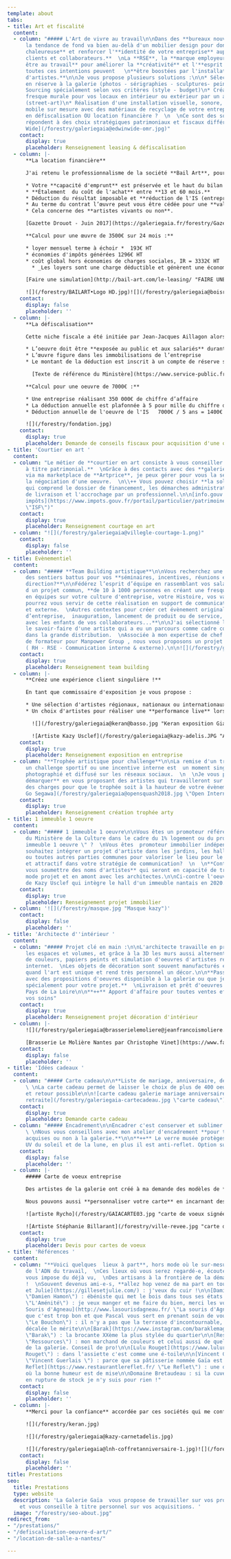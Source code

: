 ```yaml
---
template: about
tabs:
- title: Art et fiscalité
  content:
  - column: "##### L'Art de vivre au travail\n\nDans des **bureaux nouvelles générations,**
      la tendance de fond va bien au-delà d'un mobilier design pour donner une **ambiance
      chaleureuse** et renforcer l'**identité de votre entreprise** auprès de **vos
      clients et collaborateurs.**  \nLa **RSE**, la **marque employeur**, le **bien
      être au travail** pour améliorer la **créativité** et l'**esprit coopératif**,
      toutes ces intentions peuvent   \n**être boostées par l'installation d'oeuvres
      d'artistes.**\n\nJe vous propose plusieurs solutions :\n\n* Sélection d'oeuvres
      en réserve à la galerie (photos - sérigraphies - sculptures- peintures )\n*
      Sourcing spécialement selon vos critères (style - budget)\n* Création d'une
      fresque murale pour vos locaux en intérieur ou extérieur par un artiste graffeur
      (street-art)\n* Réalisation d'une installation visuelle, sonore, lumineuse,
      mobile sur mesure avec des matériaux de recyclage de votre entreprise...\n\n**Achat
      en défiscalisation OU location financière ?  \n  \nCe sont des solutions qui
      répondent à des choix stratégiques patrimoniaux et fiscaux différents.**\n\n![Edwin
      Wide](/forestry/galeriegaia@edwinwide-omr.jpg)"
    contact:
      display: true
      placeholder: Renseignement leasing & défiscalisation
  - column: |-
      **La location financière**

      J'ai retenu le professionnalisme de la société **Bail Art**, pour faciliter l'accès à des œuvres d'art avec la location & option d'achat à la fin du contrat (leasing).

      * Votre **capacité d'emprunt** est préservée et le haut du bilan allégé (hors IFRS)
      * **Étalement  du coût de l'achat** entre **13 et 60 mois.**
      * Déduction du résultat imposable et **réduction de l'IS (entreprises)** ou **IRPP (professions libérales).**
      * Au terme du contrat l’œuvre peut vous être cédée pour une **valeur résiduelle** de 5%.
      * Cela concerne des **artistes vivants ou non**.

      [Gazette Drouot - Juin 2017](https://galeriegaia.fr/forestry/Gazette drouot juin 2017.pdf "Article Gazette drouot ")

      **Calcul pour une œuvre de 3500€ sur 24 mois :**

      * loyer mensuel terme à échoir *  193€ HT
      * économies d'impôts générées 1296€ HT
      * coût global hors économies de charges sociales, IR = 3332€ HT
        * _Les loyers sont une charge déductible et génèrent une économie d'IS estimée à 28 %_

      [Faire une simulation](http://bail-art.com/le-leasing/ "FAIRE UNE SIMULATION")

      ![](/forestry/BAILART•Logo HD.jpg)![](/forestry/galeriegaia@boisrond-omr.jpg)
    contact:
      display: false
      placeholder: ''
  - column: |-
      **La défiscalisation**

      Cette niche fiscale a été initiée par Jean-Jacques Aillagon alors Ministre de la Culture  pour **soutenir les artistes vivants**. Ainsi entreprises et professions libérales peuvent s'engager sur ce **mécénat en se constituant un patrimoine.**

      * L’oeuvre doit être **exposée au public et aux salariés** durant 5 ans
      * L’œuvre figure dans les immobilisations de l’entreprise
      * Le montant de la déduction est inscrit à un compte de réserve spécial au passif du bilan de la société.

        [Texte de référence du Ministère](https://www.service-public.fr/professionnels-entreprises/vosdroits/F32914 "Texte officiel")

      **Calcul pour une oeuvre de 7000€ :**

      * Une entreprise réalisant 350 000€ de chiffre d’affaire
      * La déduction annuelle est plafonnée à 5 pour mille du chiffre d’affaire soit 350 000 x 0,005 = 1750€ de plafond annuel déductible
      * Déduction annuelle de l'oeuvre de l'IS   7000€ / 5 ans = 1400€

      ![](/forestry/fondation.jpg)
    contact:
      display: true
      placeholder: Demande de conseils fiscaux pour acquisition d'une oeuvre
- title: 'Courtier en art '
  content:
  - column: "Le métier de **courtier en art consiste à vous conseiller en vue d'acquisitions
      à titre patrimonial.**  \nGrâce à des contacts avec des **galeries internationales**
      via ma marketplace de **Artprice**, je peux gérer pour vous la sélection et/ou
      la négociation d'une oeuvre.  \n\\++ Vous pouvez choisir **la solution optimale**
      qui comprend le dossier de financement, les démarches administratives, la logistique
      de livraison et l'accrochage par un professionnel.\n\n[info.gouv biens exonérés
      impôts](https://www.impots.gouv.fr/portail/particulier/patrimoine-taxable-lisf
      \"ISF\")"
    contact:
      display: true
      placeholder: Renseignement courtage en art
  - column: "![](/forestry/galeriegaia@villegle-courtage-1.png)"
    contact:
      display: false
      placeholder: ''
- title: Evènementiel
  content:
  - column: "##### **Team Building artistique**\n\nVous recherchez une idée qui sort
      des sentiers battus pour vos **séminaires, incentives, réunions en comité de
      direction?**\n\nFédérez l’esprit d’équipe en rassemblant vos salariés autour
      d un projet commun, **de 10 à 1000 personnes en créant une fresque collective**
      en équipes sur votre culture d'entreprise, votre Histoire, vos valeurs.  \nVous
      pourrez vous servir de cette réalisation en support de communication interne
      et externe.  \nAutres contextes pour créer cet évènement original :  **anniversaire
      d’entreprise,  inauguration, lancement de produit ou de service, arbre de Noël
      avec les enfants de vos collaborateurs...**\n\nJ'ai sélectionné le talent et
      le savoir-faire d'une artiste qui a eu un parcours comme cadre commerciale dans
      dans la grande distribution.  \nAssociée à mon expertise de chef de projet et
      de formateur pour Manpower Group , nous vous proposons un projet clé en main
      ( RH - RSE - Communication interne & externe).\n\n![](/forestry/galeriegaia@nathalieperie-teambuilding.jpg)\n\n![](/forestry/galeriegaia@nathalieperie-fresqueRSE.jpg)"
    contact:
      display: true
      placeholder: Renseignement team building
  - column: |-
      **Créez une expérience client singulière !**

      En tant que commissaire d'exposition je vous propose :

      * Une sélection d'artistes régionaux, nationaux ou internationaux pour créer une **exposition dans vos locaux**, avec la médiation lors du vernissage
      * Un choix d'artistes pour réaliser une **performance live** lors d'une soirée privée, d'un congrès, d'un anniversaire mémoriel.

        ![](/forestry/galeriegaia@keran@basso.jpg "Keran exposition Giani Basso")

        ![Artiste Kazy Usclef](/forestry/galeriegaia@kazy-adelis.JPG "Adelis 70 ans ")
    contact:
      display: true
      placeholder: Renseignement exposition en entreprise
  - column: "**Trophée artistique pour challenge**\n\nLa remise d'un trophée pour
      un challenge sportif ou une incentive interne est  un moment singulier car très
      photographié et diffusé sur les réseaux sociaux.  \n  \nJe vous propose de **vous
      démarquer** en vous proposant des artistes qui travailleront sur votre cahier
      des charges pour que le trophée soit à la hauteur de votre évènement.\n\n![Artiste
      Go Segawa](/forestry/galeriegaia@opensquash2018.jpg \"Open International Squash\")"
    contact:
      display: true
      placeholder: Renseignement création trophée arty
- title: 1 immeuble 1 oeuvre
  content:
  - column: "##### 1 immeuble 1 oeuvre\n\nVous êtes un promoteur référencé auprès
      du Ministère de la Culture dans le cadre du 1% logement ou du programme \"1
      immeuble 1 oeuvre \" ?  \nVous êtes  promoteur immobilier indépendant et vous
      souhaitez intégrer un projet d'artiste dans les jardins, les halls d'entrée
      ou toutes autres parties communes pour valoriser le lieu pour le rendre singulier
      et attractif dans votre stratégie de communication?  \n  \n**Contactez-moi pour
      vous soumettre des noms d'artistes** qui seront en capacité de travailler en
      mode projet et en amont avec les architectes.\n\nCi-contre l'oeuvre \"Le masque\"
      de Kazy Usclef qui intègre le hall d'un immeuble nantais en 2020."
    contact:
      display: true
      placeholder: Renseignement projet immobilier
  - column: '![](/forestry/masque.jpg "Masque kazy")'
    contact:
      display: false
      placeholder: ''
- title: 'Architecte d''intérieur '
  content:
  - column: "##### Projet clé en main :\n\nL'architecte travaille en priorité sur
      les espaces et volumes, et grâce à la 3D les murs aussi alternent entre simulation
      de couleurs, papiers peints et simulation d'oeuvres d'artistes récupérées sur
      internet.  \nLes objets de décoration sont souvent manufacturés et multiples
      quand l'art est unique et rend très personnel un décor.\n\n**Passez au concret
      avec des propositions d'oeuvres disponible à la galerie ou que je sourcerais
      spécialement pour votre projet.**  \nLivraison et prêt d'oeuvres sur la région
      Pays de La Loire\n\n**++** Apport d'affaire pour toutes ventes effectuées par
      vos soins"
    contact:
      display: true
      placeholder: Renseignement projet décoration d'intérieur
  - column: |-
      ![](/forestry/galeriegaia@brasserielemoliere@jeanfrancoismoliere.jpg)

      [Brasserie Le Molière Nantes par Christophe Vinet](https://www.facebook.com/pg/Christophe-Vinet-102063224512436/community/ "Le Molière Christophe Vinet")
    contact:
      display: false
      placeholder: ''
- title: 'Idées cadeaux '
  content:
  - column: "##### Carte cadeau\n\n**Liste de mariage, anniversaire, départ à la retraite**
      \ \nLa carte cadeau permet de laisser le choix de plus de 400 oeuvres  \nÉchange
      et retour possible\n\n![carte cadeau galerie mariage anniversaire départ à la
      retraite](/forestry/galeriegaia-cartecadeau.jpg \"carte cadeau\")"
    contact:
      display: true
      placeholder: Demande carte cadeau
  - column: "##### Encadrement\n\nEncadrer c'est conserver et sublimer une oeuvre.
      \ \nNous vous conseillons avec mon atelier d'encadrement **pour toutes oeuvres
      acquises ou non à la galerie.**\n\n**++** Le verre musée protèges à 98% des
      UV du soleil et de la lune, en plus il est anti-reflet. Option sur devis.\n\n![](/forestry/galeriegaia-encadrement.jpg)"
    contact:
      display: false
      placeholder: ''
  - column: |-
      ##### Carte de voeux entreprise

      Des artistes de la galerie ont créé à ma demande des modèles de **cartes de voeux disponibles dans un catalogue** [sur demande](galeriegaia@orange.fr "catalogue carte de voeux ").

      Nous pouvons aussi **personnaliser votre carte** en incarnant des valeurs de votre entreprise, insérer votre **logo et un texte**.

      ![artiste Rycho](/forestry/GAIACARTE03.jpg "carte de voeux signées numérotées")

      ![Artiste Stéphanie Billarant](/forestry/ville-revee.jpg "carte de voeux ")
    contact:
      display: true
      placeholder: Devis pour cartes de voeux
- title: 'Références '
  content:
  - column: "**Voici quelques  lieux à part**, hors mode où le sur-mesure fait partie
      de l'ADN du travail,  \nCes lieux où vous serez regardé-e, écouté-e sans qu'on
      vous impose du déjà vu,  \nDes artisans à la frontière de la démarche artistique
      !  \nSouvent devenus ami-e-s, **allez hop venez de ma part en toute légèreté**\n\n[Gilles
      et Julie](https://gillesetjulie.com/) : j'veux du cuir !\n\n[Damien Hamon](https://daha.fr/
      \"Damien Hamon\") : ébéniste qui met le bois dans tous ses états !\n\n[L'Aménité](https://www.lamenite-restaurant-nantes.com/
      \"L'Aménité\") : je veux manger et me faire du bien, merci les voisins\n\n[La
      Souris d'Agneau](http://www.lasourisdagneau.fr/ \"La souris d'Agneau\") : parce
      que c'est trop bon et que Pascal vous sert en prenant soin de vous\n\n[Le Bouchon](https://www.le-bouchon-nantes.com/
      \"Le Bouchon\") : il n'y a pas que la terrasse d'incontournable, toute l'équipe
      décalée le mérite\n\n[Barak](https://www.instagram.com/baraklemagasin/?hl=fr
      \"Barak\") : la brocante XXème la plus stylée du quartier\n\n[Ressources](https://ressource-peintures.com/
      \"Ressources\") : mon marchand de couleurs et celui aussi de quelques artistes
      de la galerie. Conseil de pro!\n\n[Lulu Rouget](https://www.lulurouget.fr/ \"Lulu
      Rouget\") : dans l'assiette c'est comme une é-toile\n\n[Vincent Guerlais](https://www.vincentguerlais.com/
      \"Vincent Guerlais \") : parce que sa pâtisserie nommée Gaïa est juste un délice\n\n[Le
      Reflet](https://www.restaurantlereflet.fr/ \"Le Reflet\") : une délicieuse cuisine
      où la bonne humeur est de mise\n\nDomaine Bretaudeau : si la cuvée Gaïa est
      en rupture de stock je n'y suis pour rien !"
    contact:
      display: false
      placeholder: ''
  - column: |-
      **Merci pour la confiance** accordée par ces sociétés qui me confient des projets riches en défis et émotions artistiques.

      ![](/forestry/keran.jpg)

      ![](/forestry/galeriegaia@kazy-carnetadelis.jpg)

      ![](/forestry/galeriegaia@lnh-coffretanniversaire-1.jpg)![](/forestry/cinna_logo_zeeblog_zeeloft.jpg)![](/forestry/logo galeries lafayette.jpg)![](/forestry/LOGO SQUASH.png)![](/forestry/LOGO OMR.png)![](/forestry/LOGO AUDI.jpg)![](/forestry/logochristophevinet.jpg)![](/forestry/index.png)
    contact:
      display: false
      placeholder: ''
title: Prestations
seo:
  title: Prestations
  type: website
  description: 'La Galerie Gaïa  vous propose de travailler sur vos projets professionnels
    et vous conseille à titre personnel sur vos acquisitions. '
  image: "/forestry/seo-about.jpg"
redirect_from:
- "/prestations/"
- "/defiscalisation-oeuvre-d-art/"
- "/location-de-salle-a-nantes/"

---
```

